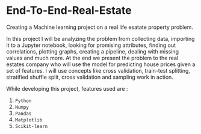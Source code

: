# End-To-End-Real-Estate

Creating a Machine learning project on a real life esatate property problem.

In this project I will be analyzing the problem from collecting data, importing it to a Jupyter notebook, looking for promising attributes, finding out correlations, plotting graphs, creating a pipeline, dealing with missing values and much more. At the end we present the problem to the real estates company who will use the model for predicting house prices given a set of features. I will use concepts like cross validation, train-test splitting, stratified shuffle split, cross validation and sampling work in action.

While developing this project, features used are :
1) `Python`
2) `Numpy`
3) `Pandas`
4) `Matplotlib`
5) `Scikit-learn`
